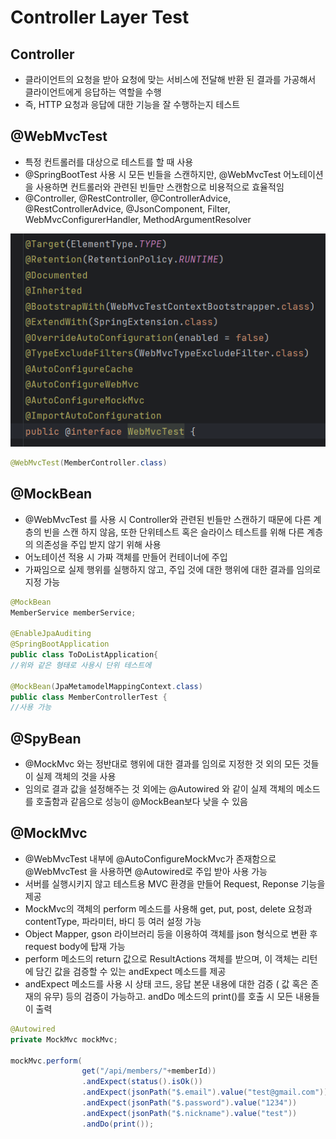 # Controller Layer Test

## Controller

- 클라이언트의 요청을 받아 요청에 맞는 서비스에 전달해 반환 된 결과를 가공해서 클라이언트에게 응답하는 역할을 수행
- 즉, HTTP 요청과 응답에 대한 기능을 잘 수행하는지 테스트

## @WebMvcTest

- 특정 컨트롤러를 대상으로 테스트를 할 때 사용
- @SpringBootTest 사용 시 모든 빈들을 스캔하지만, @WebMvcTest 어노테이션을 사용하면 컨트롤러와 관련된 빈들만 스캔함으로 비용적으로 효율적임
- @Controller, @RestController, @ControllerAdvice, @RestControllerAdvice, @JsonComponent, Filter, WebMvcConfigurerHandler, MethodArgumentResolver

![Untitled](Controller%20Layer%20Test%2070c7f7c4038e4b8f9124dbf27687ccba/Untitled.png)

```java
@WebMvcTest(MemberController.class)
```

## @MockBean

- @WebMvcTest 를 사용 시 Controller와 관련된 빈들만 스캔하기 때문에 다른 계층의 빈을 스캔 하지 않음, 또한 단위테스트 혹은 슬라이스 테스트를 위해 다른 계층의 의존성을 주입 받지 않기 위해 사용
- 어노테이션 적용 시 가짜 객체를 만들어 컨테이너에 주입
- 가짜임으로 실제 행위를 실행하지 않고, 주입 것에 대한 행위에 대한 결과를 임의로 지정 가능

```java
@MockBean
MemberService memberService;

@EnableJpaAuditing
@SpringBootApplication
public class ToDoListApplication{
//위와 같은 형태로 사용시 단위 테스트에

@MockBean(JpaMetamodelMappingContext.class)
public class MemberControllerTest {
//사용 가능
```

## @SpyBean

- @MockMvc 와는 정반대로 행위에 대한 결과를 임의로 지정한 것 외의 모든 것들이 실제 객체의 것을 사용
- 임의로 결과 값을 설정해주는 것 외에는 @Autowired 와 같이 실제 객체의 메소드를 호출함과 같음으로 성능이 @MockBean보다 낮을 수 있음

## @MockMvc

- @WebMvcTest 내부에 @AutoConfigureMockMvc가 존재함으로 @WebMvcTest 을 사용하면 @Autowired로 주입 받아 사용 가능
- 서버를 실행시키지 않고 테스트용 MVC 환경을 만들어 Request, Reponse 기능을 제공
- MockMvc의 객체의 perform 메소드를 사용해 get, put, post, delete 요청과 contentType, 파라미터, 바디 등 여러 설정 가능
- Object Mapper, gson 라이브러리 등을 이용하여 객체를 json 형식으로 변환 후 request body에 탑재 가능
- perform 메소드의 return 값으로 ResultActions 객체를 받으며, 이 객체는 리턴에 담긴 값을 검증할 수 있는 andExpect 메소드를 제공
- andExpect 메소드를 사용 시 상태 코드, 응답 본문 내용에 대한 검증 ( 값 혹은 존재의 유무) 등의 검증이 가능하고. andDo 메소드의 print()를 호출 시 모든 내용들이 출력

```java
@Autowired
private MockMvc mockMvc;

mockMvc.perform(
                get("/api/members/"+memberId))
                .andExpect(status().isOk())
                .andExpect(jsonPath("$.email").value("test@gmail.com"))
                .andExpect(jsonPath("$.password").value("1234"))
                .andExpect(jsonPath("$.nickname").value("test"))
                .andDo(print());
```